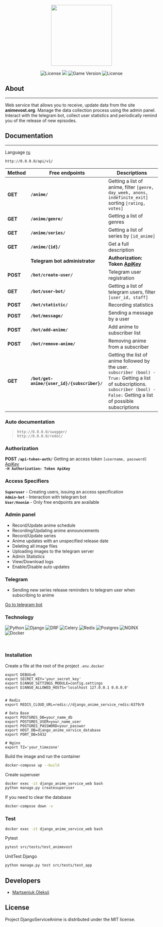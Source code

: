 <p align="center">
      <img src="https://i.ibb.co/CQtKPmb/pngwing-com.png" width="200">
</p>

<p align="center">
   <img src="https://img.shields.io/badge/Python-3.10.6-blue" alt="License">
   <img src="https://img.shields.io/badge/Framework-Django%204.0.5-blueviolet">
   <img src="https://img.shields.io/badge/Version-v1.0-blue" alt="Game Version">
   <img src="https://img.shields.io/badge/License-MIT-brightgreen" alt="License">
</p>

## About
---

Web service that allows you to receive, update data from the site <b>animevost.org</b>. Manage the data collection process using the admin panel. Interact with the telegram bot, collect user statistics and periodically remind you of the release of new episodes.

## Documentation
---
Language [ru](./docs/README_RU.md)
```
http://0.0.0.0/api/v1/
```
|Method|Free endpoints|	Descriptions|
|-----|--------------------|---------|
|<b>GET</b>|**`/anime/`** |Getting a list of anime, filter `[genre, day_week, anons, indefinite_exit] `sorting `[rating, votes]`|
|<b>GET</b>|**`/anime/genre/`**|Getting a list of genres|
|<b>GET</b>|**`/anime/series/`**| Getting a list of series by `[id_anime]`|
|<b>GET</b>|**`/anime/{id}/`**| Get a full description|
||<b>Telegram bot administrator<b>|<b>Authorization: Token [<u>ApiKey</u>](#bauthorizationb)</b>|
|<b><b>POST</b></b>|**`/bot/create-user/`**| Telegram user registration|
|<b>GET</b>|**`/bot/user-bot/`**| Getting a list of telegram users, filter `[user_id, staff]` |
|<b>POST</b>|**`/bot/statistic/`**| Recording statistics |
|<b>POST</b>|**`/bot/message/`**| Sending a message by a user|
|<b>POST</b>|**`/bot/add-anime/`**|Add anime to subscriber list|
|<b>POST</b>|**`/bot/remove-anime/`**|Removing anime from a subscriber|
|<b>GET</b>|**`/bot/get-anime/{user_id}/{subscriber}/`**|Getting the list of anime followed by the user. <br>`subscriber (bool) - True:` Getting a list of subscriptions. <br>`subscriber (bool) - False:` Getting a list of possible subscriptions|

### <b>Auto documentation</b>

>`http://0.0.0.0/swagger/`<br>
>`http://0.0.0.0/redoc/`<br>

### <b>Authorization</b>

<b>POST</b> **`/api-token-auth/`** Getting an access token `[username, password]` <u>ApiKey</u><br>
**`-H Authorization: Token ApiKey`**

### <b>Access Specifiers</b>
**`Superuser`** - Creating users, issuing an access specification <br>
**`Admin-bot`** - Interaction with telegram bot<br>
**`User/Anonim`** - Only free endpoints are available

### <b>Admin panel</b>

- Record/Update anime schedule
- Recording/Updating anime announcements
- Record/Update series
- Anime updates with an unspecified release date
- Deleting all image files
- Uploading images to the telegram server
- Admin Statistics
- View/Download logs
- Enable/Disable auto updates

### <b>Telegram</b>

- Sending new series release reminders to telegram user when subscribing to anime

[Go to telegram bot](https://github.com/OleksiiMartseniuk/bot_anime)

### <b>Technology</b>

![Python](https://img.shields.io/badge/-Python-blue?style=flat-square)
![Django](https://img.shields.io/badge/-Django-blueviolet?style=flat-square)
![DRF](https://img.shields.io/badge/-DRF-red?style=flat-square)
![Celery](https://img.shields.io/badge/-Celery-important?style=flat-square)
![Redis](https://img.shields.io/badge/-Redis-critical?style=flat-square)
![Postgres](https://img.shields.io/badge/-Postgres-yellow?style=flat-square)
![NGINX](https://img.shields.io/badge/-NGINX-success?style=flat-square)
![Docker](https://img.shields.io/badge/-Docker-informational?style=flat-square)

<br>

### <b>Installation</b>

Сreate a file at the root of the project `.env.docker`

```
export DEBUG=0
export SECRET_KEY='your_secret_key'
export DJANGO_SETTINGS_MODULE=config.settings
export DJANGO_ALLOWED_HOSTS='localhost 127.0.0.1 0.0.0.0'


# Redis
export REDIS_CLOUD_URL=redis://django_anime_service_redis:6379/0

# Data Base
export POSTGRES_DB=your_name_db
export POSTGRES_USER=your_name_user
export POSTGRES_PASSWORD=your_passwor
export HOST_DB=django_anime_service_database
export PORT_DB=5432

# Nginx
export TZ='your_timezone'
```

Build the image and run the container

```bash
docker-compose up --build
```

Create superuser

```bash
docker exec -it django_anime_service_web bash
python manage.py createsuperuser
```

If you need to clear the database

```bash
docker-compose down -v
```


### <b>Test</b>


```bash
docker exec -it django_anime_service_web bash
```
Pytest
```bash
pytest src/tests/test_animevost
```
UnitTest Django
```bash
python manage.py test src/tests/test_app
```

## Developers

- [Martseniuk Oleksii](https://github.com/OleksiiMartseniuk)


## License

Project DjangoServiceAnime is distributed under the MIT license.
